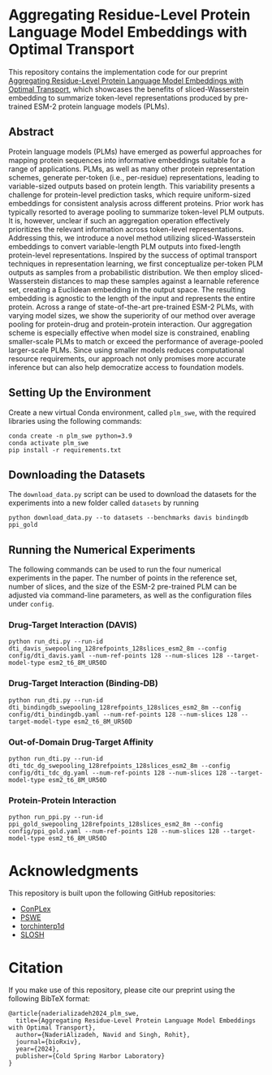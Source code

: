 # Aggregating Residue-Level Protein Language Model Embeddings with Optimal Transport

This repository contains the implementation code for our preprint [Aggregating Residue-Level Protein Language Model Embeddings with Optimal Transport](https://www.biorxiv.org/content/10.1101/2024.01.29.577794v1.abstract), which showcases the benefits of sliced-Wasserstein embedding to summarize token-level representations produced by pre-trained ESM-2 protein language models (PLMs).

## Abstract

Protein language models (PLMs) have emerged as powerful approaches for mapping protein sequences into informative embeddings suitable for a range of applications. PLMs, as well as many other protein representation schemes, generate per-token (i.e., per-residue) representations, leading to variable-sized outputs based on protein length. This variability presents a challenge for protein-level prediction tasks, which require uniform-sized embeddings for consistent analysis across different proteins. Prior work has typically resorted to average pooling to summarize token-level PLM outputs. It is, however, unclear if such an aggregation operation effectively prioritizes the relevant information across token-level representations. Addressing this, we introduce a novel method utilizing sliced-Wasserstein embeddings to convert variable-length PLM outputs into fixed-length protein-level representations. Inspired by the success of optimal transport techniques in representation learning, we first conceptualize per-token PLM outputs as samples from a probabilistic distribution. We then employ sliced-Wasserstein distances to map these samples against a learnable reference set, creating a Euclidean embedding in the output space. The resulting embedding is agnostic to the length of the input and represents the entire protein. Across a range of state-of-the-art pre-trained ESM-2 PLMs, with varying model sizes, we show the superiority of our method over average pooling for protein-drug and protein-protein interaction. Our aggregation scheme is especially effective when model size is constrained, enabling smaller-scale PLMs to match or exceed the performance of average-pooled larger-scale PLMs. Since using smaller models reduces computational resource requirements, our approach not only promises more accurate inference but can also help democratize access to foundation models.

## Setting Up the Environment

Create a new virtual Conda environment, called `plm_swe`, with the required libraries using the following commands:

```
conda create -n plm_swe python=3.9
conda activate plm_swe
pip install -r requirements.txt
```

## Downloading the Datasets
The `download_data.py` script can be used to download the datasets for the experiments into a new folder called `datasets` by running

```
python download_data.py --to datasets --benchmarks davis bindingdb ppi_gold
```

## Running the Numerical Experiments
The following commands can be used to run the four numerical experiments in the paper. The number of points in the reference set, number of slices, and the size of the ESM-2 pre-trained PLM can be adjusted via command-line parameters, as well as the configuration files under `config`.

### Drug-Target Interaction (DAVIS)
```
python run_dti.py --run-id dti_davis_swepooling_128refpoints_128slices_esm2_8m --config config/dti_davis.yaml --num-ref-points 128 --num-slices 128 --target-model-type esm2_t6_8M_UR50D
```

### Drug-Target Interaction (Binding-DB)
```
python run_dti.py --run-id dti_bindingdb_swepooling_128refpoints_128slices_esm2_8m --config config/dti_bindingdb.yaml --num-ref-points 128 --num-slices 128 --target-model-type esm2_t6_8M_UR50D
```

### Out-of-Domain Drug-Target Affinity
```
python run_dti.py --run-id dti_tdc_dg_swepooling_128refpoints_128slices_esm2_8m --config config/dti_tdc_dg.yaml --num-ref-points 128 --num-slices 128 --target-model-type esm2_t6_8M_UR50D
```

### Protein-Protein Interaction
```
python run_ppi.py --run-id ppi_gold_swepooling_128refpoints_128slices_esm2_8m --config config/ppi_gold.yaml --num-ref-points 128 --num-slices 128 --target-model-type esm2_t6_8M_UR50D
```

# Acknowledgments

This repository is built upon the following GitHub repositories:
- [ConPLex](https://github.com/samsledje/ConPLex)
- [PSWE](https://github.com/navid-naderi/PSWE)
- [torchinterp1d](https://github.com/aliutkus/torchinterp1d)
- [SLOSH](https://github.com/mint-vu/SLOSH)

# Citation

If you make use of this repository, please cite our preprint using the following BibTeX format:
```
@article{naderializadeh2024_plm_swe,
  title={Aggregating Residue-Level Protein Language Model Embeddings with Optimal Transport},
  author={NaderiAlizadeh, Navid and Singh, Rohit},
  journal={bioRxiv},
  year={2024},
  publisher={Cold Spring Harbor Laboratory}
}
```
